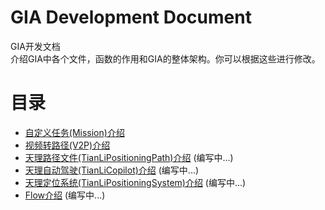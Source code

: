 # GIA Development Document
GIA开发文档  
介绍GIA中各个文件，函数的作用和GIA的整体架构。你可以根据这些进行修改。

# 目录

- [自定义任务(Mission)介绍](./mission.md)
- [视频转路径(V2P)介绍](./video2path.md)
- [天理路径文件(TianLiPositioningPath)介绍](./TianLiPositioningPath.md) (编写中...)
- [天理自动驾驶(TianLiCopilot)介绍](./TianLiCopilot.md) (编写中...)
- [天理定位系统(TianLiPositioningSystem)介绍](./TianLiPositioningSystem.md) (编写中...)
- [Flow介绍](./flow.md) (编写中...)
